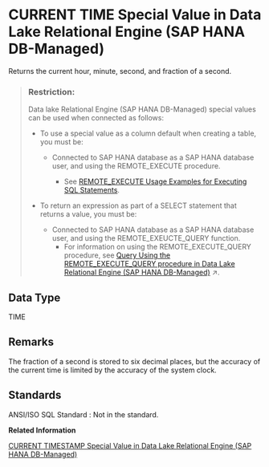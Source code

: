 <!-- loio098e867319864e67a7665c8338568cad -->

# CURRENT TIME Special Value in Data Lake Relational Engine \(SAP HANA DB-Managed\)

Returns the current hour, minute, second, and fraction of a second.



> ### Restriction:  
> Data lake Relational Engine \(SAP HANA DB-Managed\) special values can be used when connected as follows:
> 
> -   To use a special value as a column default when creating a table, you must be:
>     -   Connected to SAP HANA database as a SAP HANA database user, and using the REMOTE\_EXECUTE procedure.
> 
>         -   See [REMOTE\_EXECUTE Usage Examples for Executing SQL Statements](../030-sql-statements/remote-execute-usage-examples-for-executing-sql-statements-fd99ac0.md).
> 
> 
> -   To return an expression as part of a SELECT statement that returns a value, you must be:
>     -   Connected to SAP HANA database as a SAP HANA database user, and using the REMOTE\_EXEUCTE\_QUERY function.
>         -   For information on using the REMOTE\_EXECUTE\_QUERY procedure, see [Query Using the REMOTE_EXECUTE_QUERY procedure in Data Lake Relational Engine (SAP HANA DB-Managed)](https://help.sap.com/viewer/9220e7fec0fe4503b5c5a6e21d584e63/2023_1_QRC/en-US/4192f252c2af4136aebadbd1a806b139.html "Use the REMOTE_EXECUTE_QUERY procedure to execute SELECT queries on data lake Relational Engine objects without using an SAP HANA database virtual table in the query.") :arrow_upper_right:.



<a name="loio098e867319864e67a7665c8338568cad__section_al4_kbr_btb"/>

## Data Type

TIME



<a name="loio098e867319864e67a7665c8338568cad__section_wzw_kbr_btb"/>

## Remarks

The fraction of a second is stored to six decimal places, but the accuracy of the current time is limited by the accuracy of the system clock.



<a name="loio098e867319864e67a7665c8338568cad__section_dnk_mbr_btb"/>

## Standards

 ANSI/ISO SQL Standard
 :   Not in the standard.

 **Related Information**  


[CURRENT TIMESTAMP Special Value in Data Lake Relational Engine \(SAP HANA DB-Managed\)](current-timestamp-special-value-in-data-lake-relational-engine-sap-hana-db-managed-4bbfdd6.md "Combines CURRENT DATE and CURRENT TIME to form a TIMESTAMP value containing the year, month, day, hour, minute, second, and fraction of a second.")

